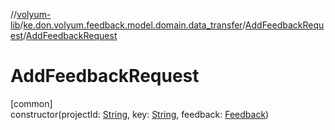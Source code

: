 //[volyum-lib](../../../index.md)/[ke.don.volyum.feedback.model.domain.data_transfer](../index.md)/[AddFeedbackRequest](index.md)/[AddFeedbackRequest](-add-feedback-request.md)

# AddFeedbackRequest

[common]\
constructor(projectId: [String](https://kotlinlang.org/api/core/kotlin-stdlib/kotlin/-string/index.html), key: [String](https://kotlinlang.org/api/core/kotlin-stdlib/kotlin/-string/index.html), feedback: [Feedback](../../ke.don.volyum.feedback.model.table/-feedback/index.md))